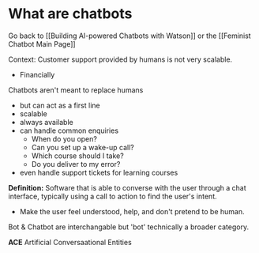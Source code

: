 #  What are chatbots

Go back to [[Building AI-powered Chatbots with Watson]] or the [[Feminist Chatbot Main Page]]

Context: Customer support provided by humans is not very scalable.
 - Financially

Chatbots aren't meant to replace humans
- but can act as a first line 
- scalable
- always available
- can handle common enquiries
	- When do you open?
	- Can you set up a wake-up call?
	- Which course should I take?
	- Do you deliver to my error?
- even handle support tickets for learning courses


**Definition:** Software that is able to converse with the user through a chat interface, typically using a call to action to find the user's intent.
- Make the user feel understood, help, and don't pretend to be human.

Bot & Chatbot are interchangable but 'bot' technically a broader category.

**ACE** Artificial Conversaational Entities
